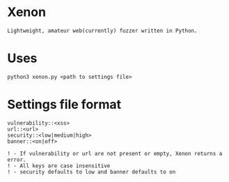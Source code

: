 # Xenon
    Lightweight, amateur web(currently) fuzzer written in Python.
# Uses
    python3 xenon.py <path to settings file>
# Settings file format
    vulnerability::<xss>
    url::<url>
    security::<low|medium|high>
    banner::<on|off>
    
    ! - If vulnerability or url are not present or empty, Xenon returns a error.
    ! - All keys are case insensitive
    ! - security defaults to low and banner defaults to on
